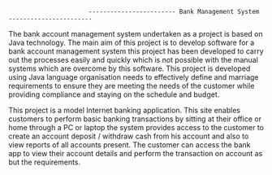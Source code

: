 
                          ------------------------ Bank Management System -----------------------

The bank account management system undertaken as a project is based on Java technology. The main aim of this project is to develop software for a bank account management system this project has been developed to carry out the processes easily and quickly which is not possible with the manual systems which are overcome by this software. This project is developed using Java language organisation needs to effectively define and marriage requirements to ensure they are meeting the needs of the customer while providing compliance and staying on the schedule and budget.

This project is a model Internet banking application. This site enables customers to perform basic banking transactions by sitting at their office or home through a PC or laptop the system provides access to the customer to create an account deposit / withdraw cash from his account and also to view reports of all accounts present. The customer can access the bank app to view their account details and perform the transaction on account as but the requirements.
